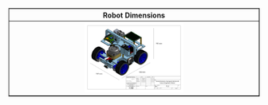 <table border="1" style="width: 100%; border-collapse: collapse;">
    <thead>
        <tr>
            <th style="text-align: center; vertical-align: middle; width: 25%;">Robot Dimensions</th>
        </tr>
    </thead>
    <tbody>
        <tr>
            <td style="text-align: center; vertical-align: middle;">
                <img src="https://github.com/DexterTaha/WRO-FE-2024-Mindcraft-International/blob/main/Models/Drawing%20Dimensions%20Robot.png" width="200" alt="Salman Derdeb">
            </td>
        </tr>
    </tbody>
</table>
